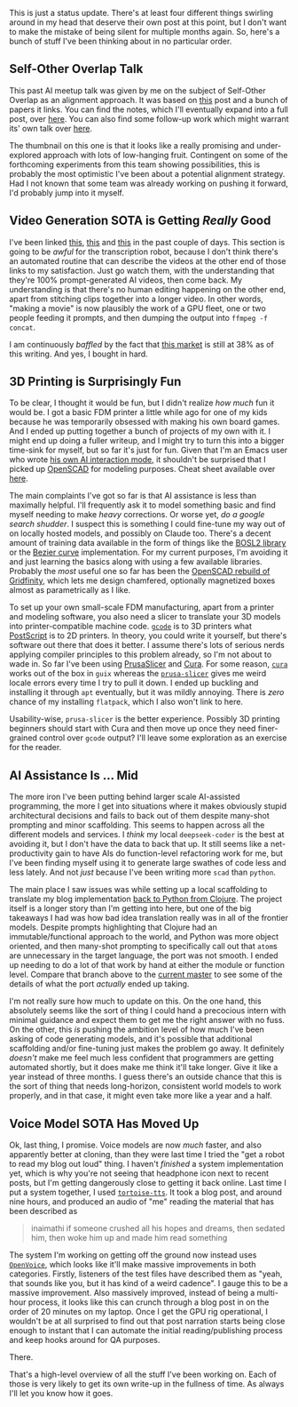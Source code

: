 This is just a status update. There's at least four different things swirling around in my head that deserve their own post at this point, but I don't want to make the mistake of being silent for multiple months again. So, here's a bunch of stuff I've been thinking about in no particular order.

## Self-Other Overlap Talk

This past AI meetup talk was given by me on the subject of Self-Other Overlap as an alignment approach. It was based on [this](https://www.lesswrong.com/posts/hzt9gHpNwA2oHtwKX/self-other-overlap-a-neglected-approach-to-ai-alignment) post and a bunch of papers it links. You can find the notes, which I'll eventually expand into a full post, over [here](https://github.com/inaimathi/langnostic/blob/29b3f251effed6cc012e6fe2266c8e52d1c486e3/drafts/self-other-overlap-talk.md). You can also find some follow-up work which might warrant its' own talk over [here](https://www.lesswrong.com/posts/jtqcsARGtmgogdcLT/reducing-llm-deception-at-scale-with-self-other-overlap-fine).

The thumbnail on this one is that it looks like a really promising and under-explored approach with lots of low-hanging fruit. Contingent on some of the forthcoming experiments from this team showing possibilities, this is probably the most optimistic I've been about a potential alignment strategy. Had I not known that some team was already working on pushing it forward, I'd probably jump into it myself.

## Video Generation SOTA is Getting _Really_ Good

I've been linked [this](https://www.reddit.com/r/Bard/comments/1krla4b/veo_3_is_just_insanely_good/), [this](https://x.com/HashemGhaili/status/1925332319604257203) and [this](https://x.com/HashemGhaili/status/1925616536791760987) in the past couple of days. This section is going to be _awful_ for the transcription robot, because I don't think there's an automated routine that can describe the videos at the other end of those links to my satisfaction. Just go watch them, with the understanding that they're 100% prompt-generated AI videos, then come back. My understanding is that there's no human editing happening on the other end, apart from stitching clips together into a longer video. In other words, "making a movie" is now plausibly the work of a GPU fleet, one or two people feeding it prompts, and then dumping the output into `ffmpeg -f concat`.

I am continuously _baffled_ by the fact that [this market](https://manifold.markets/ScottAlexander/in-2028-will-an-ai-be-able-to-gener) is still at 38% as of this writing. And yes, I bought in hard.

## 3D Printing is Surprisingly Fun

To be clear, I thought it would be fun, but I didn't realize _how much_ fun it would be. I got a basic FDM printer a little while ago for one of my kids because he was temporarily obsessed with making his own board games. And I ended up putting together a bunch of projects of my own with it. I might end up doing a fuller writeup, and I might try to turn this into a bigger time-sink for myself, but so far it's just for fun. Given that I'm an Emacs user who wrote [his own AI interaction mode](https://github.com/inaimathi/aidev-mode), it shouldn't be surprised that I picked up [OpenSCAD](https://openscad.org/) for modeling purposes. Cheat sheet available over [here](https://openscad.org/cheatsheet/). 

The main complaints I've got so far is that AI assistance is less than maximally helpful. I'll frequently ask it to model something basic and find myself needing to make _heavy_ corrections. Or worse yet, _do a google search_ *shudder*. I suspect this is something I could fine-tune my way out of on locally hosted models, and possibly on Claude too. There's a decent amount of training data available in the form of things like the [BOSL2 library](https://github.com/BelfrySCAD/BOSL2/tree/master) or the [Bezier curve](https://github.com/RLuckom/bezier-scad) implementation. For my current purposes, I'm avoiding it and just learning the basics along with using a few available libraries. Probably the _most_ useful one so far has been the [OpenSCAD rebuild of Gridfinity](https://github.com/kennetek/gridfinity-rebuilt-openscad), which lets me design chamfered, optionally magnetized boxes almost as parametrically as I like.

To set up your own small-scale FDM manufacturing, apart from a printer and modeling software, you also need a slicer to translate your 3D models into printer-compatible machine code. [`gcode`](https://reprap.org/wiki/G-code) is to 3D printers what [PostScript](https://www.adobe.com/jp/print/postscript/pdfs/PLRM.pdf) is to 2D printers. In theory, you could write it yourself, but there's software out there that does it better. I assume there's lots of serious nerds applying compiler principles to this problem already, so I'm not about to wade in. So far I've been using [PrusaSlicer](https://www.prusa3d.com/page/prusaslicer_424/) and [Cura](https://ultimaker.com/software/ultimaker-cura/). For some reason, [`cura`](https://packages.guix.gnu.org/packages/cura/) works out of the box in `guix` whereas the [`prusa-slicer`](https://data.guix.gnu.org/revision/01d5d6807f1026bf2fea1846a156e3e09f84c098/package/prusa-slicer/2.5.2?locale=en_US.UTF-8) gives me weird locale errors every time I try to pull it down. I ended up buckling and installing it through `apt` eventually, but it was mildly annoying. There is _zero_ chance of my installing `flatpack`, which I also won't link to here. 

Usability-wise, `prusa-slicer` is the better experience. Possibly 3D printing beginners should start with Cura and then move up once they need finer-grained control over `gcode` output? I'll leave some exploration as an exercise for the reader.

## AI Assistance Is ... Mid

The more iron I've been putting behind larger scale AI-assisted programming, the more I get into situations where it makes obviously stupid architectural decisions and fails to back out of them despite many-shot prompting and minor scaffolding. This seems to happen across all the different models and services. I _think_ my local `deepseek-coder` is the best at avoiding it, but I don't have the data to back that up. It still seems like a net-productivity gain to have AIs do function-level refactoring work for me, but I've been finding myself using it to generate large swathes of code less and less lately. And not _just_ because I've been writing more `scad` than `python`. 

The main place I saw issues was while setting up a local scaffolding to translate my blog implementation [back to Python from Clojure](https://github.com/inaimathi/langnostic/tree/inaimathi/python-port-2025). The project itself is a longer story than I'm getting into here, but one of the big takeaways I had was how bad idea translation really was in all of the frontier models. Despite prompts highlighting that Clojure had an immutable/functional approach to the world, and Python was more object oriented, and then many-shot prompting to specifically call out that `atom`s are unnecessary in the target language, the port was not smooth. I ended up needing to do a lot of that work by hand at either the module or function level. Compare that branch above to the [current master](https://github.com/inaimathi/langnostic/tree/29b3f251effed6cc012e6fe2266c8e52d1c486e3) to see some of the details of what the port _actually_ ended up taking.

I'm not really sure how much to update on this. On the one hand, this absolutely seems like the sort of thing I could hand a precocious intern with minimal guidance and expect them to get me the right answer with no fuss. On the other, this _is_ pushing the ambition level of how much I've been asking of code generating models, and it's possible that additional scaffolding and/or fine-tuning just makes the problem go away. It definitely _doesn't_ make me feel much less confident that programmers are getting automated shortly, but it does make me think it'll take longer. Give it like a year instead of three months. I guess there's an outside chance that this is the sort of thing that needs long-horizon, consistent world models to work properly, and in that case, it might even take more like a year and a half.

## Voice Model SOTA Has Moved Up

Ok, last thing, I promise. Voice models are now _much_ faster, and also apparently better at cloning, than they were last time I tried the "get a robot to read my blog out loud" thing. I haven't _finished_ a system implementation yet, which is why you're not seeing that headphone icon next to recent posts, but I'm getting dangerously close to getting it back online. Last time I put a system together, I used [`tortoise-tts`](https://github.com/neonbjb/tortoise-tts). It took a blog post, and around nine hours, and produced an audio of "me" reading the material that has been described as

> inaimathi if someone crushed all his hopes and dreams, then sedated him, then woke him up and made him read something

The system I'm working on getting off the ground now instead uses [`OpenVoice`](https://github.com/myshell-ai/OpenVoice), which looks like it'll make massive improvements in both categories. Firstly, listeners of the test files have described them as "yeah, that sounds like you, but it has kind of a weird cadence". I gauge this to be a massive improvement. Also massively improved, instead of being a multi-hour process, it looks like this can crunch through a blog post in on the order of 20 minutes on my laptop. Once I get the GPU rig operational, I wouldn't be at all surprised to find out that post narration starts being close enough to instant that I can automate the initial reading/publishing process and keep hooks around for QA purposes.

There. 

That's a high-level overview of all the stuff I've been working on. Each of those is very likely to get its own write-up in the fullness of time. As always I'll let you know how it goes.
